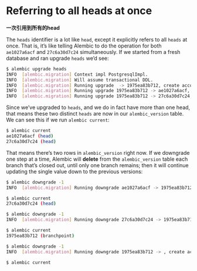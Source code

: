 # Referring to all heads at once

**一次引用到所有的head**

The `heads` identifier is a lot like `head`, except it explicitly refers to all `heads` at once. That is, it’s like telling Alembic to do the operation for both `ae1027a6acf` and `27c6a30d7c24` simultaneously. If we started from a fresh database and ran upgrade `heads` we’d see:

```bash
$ alembic upgrade heads
INFO  [alembic.migration] Context impl PostgresqlImpl.
INFO  [alembic.migration] Will assume transactional DDL.
INFO  [alembic.migration] Running upgrade  -> 1975ea83b712, create account table
INFO  [alembic.migration] Running upgrade 1975ea83b712 -> ae1027a6acf, add a column
INFO  [alembic.migration] Running upgrade 1975ea83b712 -> 27c6a30d7c24, add shopping cart table
```

Since we’ve upgraded to `heads`, and we do in fact have more than one head, that means these two distinct `heads` are now in our `alembic_version` table. We can see this if we run `alembic current`:

```bash
$ alembic current
ae1027a6acf (head)
27c6a30d7c24 (head)
```

That means there’s two rows in `alembic_version` right now. If we downgrade one step at a time, Alembic will **delete** from the `alembic_version` table each branch that’s closed out, until only one branch remains; then it will continue updating the single value down to the previous versions:

```bash
$ alembic downgrade -1
INFO  [alembic.migration] Running downgrade ae1027a6acf -> 1975ea83b712, add a column

$ alembic current
27c6a30d7c24 (head)

$ alembic downgrade -1
INFO  [alembic.migration] Running downgrade 27c6a30d7c24 -> 1975ea83b712, add shopping cart table

$ alembic current
1975ea83b712 (branchpoint)

$ alembic downgrade -1
INFO  [alembic.migration] Running downgrade 1975ea83b712 -> , create account table

$ alembic current
```
